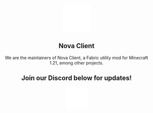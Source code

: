 <div align="center">
  <p>
    <img src="https://raw.githubusercontent.com/novax-client/.github/refs/heads/main/logo.png" alt="Nova Logo" />
  </p>
  
  ## **Nova Client**

  <p>
    We are the maintainers of Nova Client, a Fabric utility mod for Minecraft 1.21, among other projects.
  </p>

  ## **Join our Discord below for updates!**
  
  <a href="https://discord.gg/EhFEShFY3b">
    <img src="https://raw.githubusercontent.com/novax-client/.github/refs/heads/main/discord.png" alt="Discord server" />
  </a>
</div>